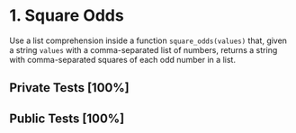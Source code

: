 # 1. Square Odds

Use a list comprehension inside a function `square_odds(values)` that, given a string `values` with a comma-separated list of numbers, returns a string with comma-separated squares of each odd number in a list.



## Private Tests [100%]

## Public Tests [100%]
